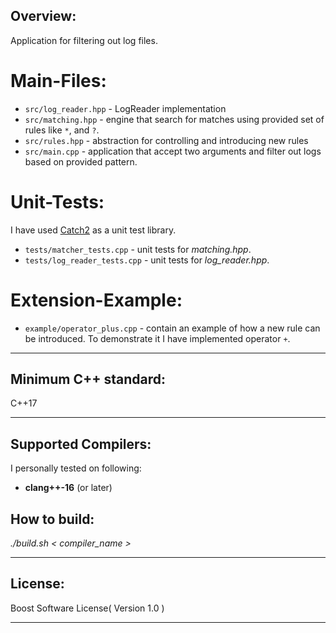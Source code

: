 ## Overview:

  

Application for filtering out log files. 
  

# Main-Files:

  
- `src/log_reader.hpp` - LogReader implementation
- `src/matching.hpp` - engine that search for matches using provided set of rules like `*`, and `?`.
- `src/rules.hpp` - abstraction for controlling and introducing new rules
- `src/main.cpp` - application that accept two arguments and filter out logs based on provided pattern.
   
# Unit-Tests:
I have used [Catch2](https://github.com/catchorg/Catch2) as a unit test library.

- `tests/matcher_tests.cpp` - unit tests for _matching.hpp_.
- `tests/log_reader_tests.cpp` - unit tests for _log_reader.hpp_.

# Extension-Example:

- `example/operator_plus.cpp` - contain an example of how a new rule can be introduced. To demonstrate it I have implemented operator `+`.





_______________

  

## Minimum C++ standard:

C++17

_______________

  

## Supported Compilers:

  
I personally tested on following:

-  **clang++\-16** (or later)
  

## How to build:

 

*./build.sh < compiler_name >*

_______________

## License:

Boost Software License( Version 1.0 )

_______________